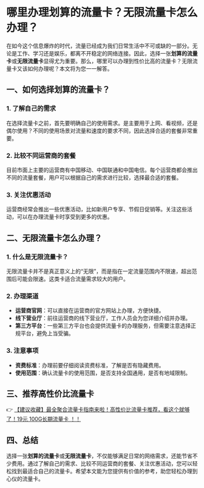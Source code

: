 # 哪里办理划算的流量卡？无限流量卡怎么办理？

在如今这个信息爆炸的时代，流量已经成为我们日常生活中不可或缺的一部分。无论是工作、学习还是娱乐，都离不开稳定的网络连接。因此，选择一张**划算的流量卡**或**无限流量卡**显得尤为重要。那么，哪里可以办理到性价比高的流量卡？无限流量卡又该如何办理呢？本文将为您一一解答。

## 一、如何选择划算的流量卡？

### 1. 了解自己的需求
在选择流量卡之前，首先要明确自己的使用需求。是主要用于上网、看视频，还是偶尔使用？不同的使用场景对流量和速度的要求不同，因此选择合适的套餐非常重要。

### 2. 比较不同运营商的套餐
目前市面上主要的运营商有中国移动、中国联通和中国电信。每个运营商都会推出不同的流量套餐，用户可以根据自己的需求进行比较，选择最合适的套餐。

### 3. 关注优惠活动
运营商经常会推出一些优惠活动，比如新用户专享、节假日促销等。关注这些活动，可以在办理流量卡时享受到更多的优惠。

## 二、无限流量卡怎么办理？

### 1. 什么是无限流量卡？
无限流量卡并不是真正意义上的“无限”，而是指在一定流量范围内不限速，超出范围后可能会限速。这类卡适合流量需求较大的用户。

### 2. 办理渠道
- **运营商官网**：可以直接在运营商的官方网站上办理，方便快捷。
- **线下营业厅**：前往运营商的线下营业厅，工作人员会为您详细介绍并办理。
- **第三方平台**：一些第三方平台也会提供流量卡的办理服务，但需要注意选择正规平台，避免上当受骗。

### 3. 注意事项
- **资费标准**：办理前要仔细阅读资费标准，了解是否有隐藏费用。
- **使用范围**：确认流量卡的使用范围，是否支持全国通用，是否有地域限制。

## 三、推荐高性价比流量卡

👉 [【建议收藏】最全聚合流量卡指南来啦！高性价比流量卡推荐，看这个就够了！19元 100G长期流量卡 ！！](https://bit.ly/Liuliangka)

## 四、总结

选择一张**划算的流量卡**或**无限流量卡**，不仅能够满足日常的网络需求，还能节省不少费用。通过了解自己的需求、比较不同运营商的套餐、关注优惠活动，您可以轻松找到最适合自己的流量卡。希望本文能为您提供有价值的参考，助您轻松办理到心仪的流量卡。